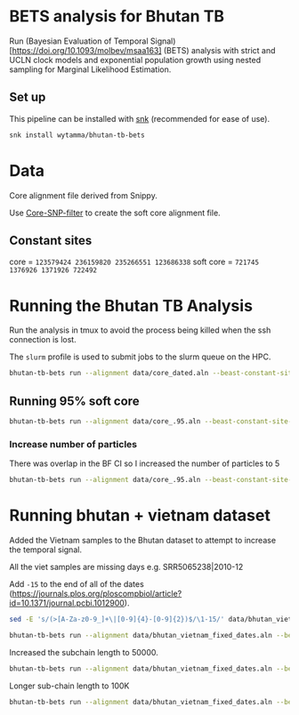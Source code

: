 # BETS analysis for Bhutan TB

Run (Bayesian Evaluation of Temporal Signal)[https://doi.org/10.1093/molbev/msaa163] (BETS) analysis with strict and UCLN clock models and exponential population growth using nested sampling for Marginal Likelihood Estimation.

## Set up

This pipeline can be installed with [snk](https://snk.wytamma.com) (recommended for ease of use).

```bash
snk install wytamma/bhutan-tb-bets
```

# Data

Core alignment file derived from Snippy. 

Use [Core-SNP-filter](https://github.com/rrwick/Core-SNP-filter) to create the soft core alignment file. 

## Constant sites

core = `123579424 236159820 235266551 123686338`
soft core = `721745 1376926 1371926 722492`

# Running the Bhutan TB Analysis

Run the analysis in tmux to avoid the process being killed when the ssh connection is lost.

The `slurm` profile is used to submit jobs to the slurm queue on the HPC.  

```bash
bhutan-tb-bets run --alignment data/core_dated.aln --beast-constant-site-weights "123579424 236159820 235266551 123686338" results/BETS/BETS.png --profile slurm
```

## Running 95% soft core 

```bash
bhutan-tb-bets run --alignment data/core_.95.aln --beast-constant-site-weights "123579424 236159820 235266551 123686338" soft_core_95/BETS/BETS.png --profile slurm --out soft_core_95
```

### Increase number of particles 

There was overlap in the BF CI so I increased the number of particles to 5

```bash
bhutan-tb-bets run --alignment data/core_.95.aln --beast-constant-site-weights "123579424 236159820 235266551 123686338" soft_core_95_5/BETS/BETS.png --profile slurm --out soft_core_95_5 --bets-particle-count 5
```

# Running bhutan + vietnam dataset

Added the Vietnam samples to the Bhutan dataset to attempt to increase the temporal signal.

All the viet samples are missing days e.g. SRR5065238|2010-12

Add `-15` to the end of all of the dates (https://journals.plos.org/ploscompbiol/article?id=10.1371/journal.pcbi.1012900). 

```bash
sed -E 's/(>[A-Za-z0-9_]+\|[0-9]{4}-[0-9]{2})$/\1-15/' data/bhutan_vietnam.aln > data/bhutan_vietnam_fixed_dates.aln
```

```bash
bhutan-tb-bets run --alignment data/bhutan_vietnam_fixed_dates.aln --beast-constant-site-weights "721082 1374963 1370030 721829" bhutan_vietnam_fixed_dates/BETS/BETS.png --profile slurm --out bhutan_vietnam_fixed_dates --bets-particle-count 5
```

Increased the subchain length to 50000.

```bash
bhutan-tb-bets run --alignment data/bhutan_vietnam_fixed_dates.aln --beast-constant-site-weights "721082 1374963 1370030 721829" bhutan_vietnam_fixed_dates_constant_sites/BETS/BETS.png --profile slurm --out bhutan_vietnam_fixed_dates_50K --bets-particle-count 5 --bets-subchain-length 50000
```

Longer sub-chain length to 100K

```bash
bhutan-tb-bets run --alignment data/bhutan_vietnam_fixed_dates.aln --beast-constant-site-weights "721082 1374963 1370030 721829" bhutan_vietnam_fixed_dates_100K/BETS/BETS.png --profile slurm --out bhutan_vietnam_fixed_dates_100K --bets-particle-count 5 --bets-subchain-length 100000
```

